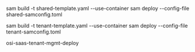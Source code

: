 sam build -t shared-template.yaml --use-container
sam deploy --config-file shared-samconfig.toml


sam build -t tenant-template.yaml --use-container
sam deploy --config-file tenant-samconfig.toml

osi-saas-tenant-mgmt-deploy